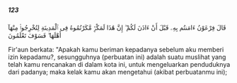 ##### 123

<span class="ayah">قَالَ فِرْعَوْنُ ءَامَنتُم بِهِۦ قَبْلَ أَنْ ءَاذَنَ لَكُمْ ۖ إِنَّ هَٰذَا لَمَكْرٌۭ مَّكَرْتُمُوهُ فِى ٱلْمَدِينَةِ لِتُخْرِجُوا۟ مِنْهَآ أَهْلَهَا ۖ فَسَوْفَ تَعْلَمُونَ</span>

<span class="ayah_translation">Fir'aun berkata: "Apakah kamu beriman kepadanya sebelum aku memberi izin kepadamu?, sesungguhnya (perbuatan ini) adalah suatu muslihat yang telah kamu rencanakan di dalam kota ini, untuk mengeluarkan penduduknya dari padanya; maka kelak kamu akan mengetahui (akibat perbuatanmu ini);</span>
